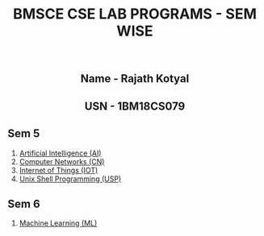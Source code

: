 <div align = "center">
<h1> BMSCE CSE LAB PROGRAMS - SEM WISE </h1>
<br>
<h2>Name - Rajath Kotyal</h2>
<h2>USN - 1BM18CS079</h2>
</div>

## Sem 5

1. [Artificial Intelligence (AI)](https://github.com/rajathkotyal/BMSCE-LAB-1BM18CS079/tree/master/5th-Sem/Artificial-Intelligence-Lab)
2. [Computer Networks (CN)](https://github.com/rajathkotyal/BMSCE-LAB-1BM18CS079/tree/master/5th-Sem/Computer-Networks-Lab)
3. [Internet of Things (IOT)](https://github.com/rajathkotyal/BMSCE-LAB-1BM18CS079/tree/master/5th-Sem/Internet-Of-Things-Lab)
4. [Unix Shell Programming (USP)](https://github.com/rajathkotyal/BMSCE-LAB-1BM18CS079/tree/master/5th-Sem/Unix-Lab)

## Sem 6

1. [Machine Learning (ML)](https://github.com/rajathkotyal/BMSCE-LAB-1BM18CS079/tree/master/6th-Sem/Machine_Learning_Lab_079)
